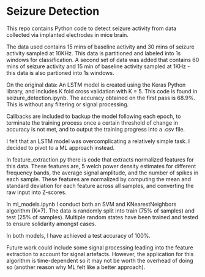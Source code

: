 # Seizure Detection
This repo contains Python code to detect seizure activity from data collected via implanted electrodes in mice brain.

The data used contains 15 mins of baseline activity and 30 mins of seizure activity sampled at 10KHz. This data is partitioned and labeled into 1s windows for classification. A second set of data was added that contains 60 mins of seizure activity and 15 min of baseline activity sampled at 1KHz - this data is also partioned into 1s windows.  

On the original data:
An LSTM model is created using the Keras Python library, and includes K fold cross validation with K = 5. This code is found in seizure_detection.ipynb. The accuracy obtained on the first pass is 68.9%. This is without any filtering or signal processing. 

Callbacks are included to backup the model following each epoch, to terminate the training process once a certain threshold of change in accuracy is not met, and to output the training progress into a .csv file. 

I felt that an LSTM model was overcomplicating a relatively simple task. I decided to pivot to a ML approach instead.

In feature_extraction.py there is code that extracts normalized features for this data. These features are, 5 welch power density estimates for different frequency bands, the average signal amplitude, and the number of spikes in each sample. These features are normalized by computing the mean and standard deviation for each feature across all samples, and converting the raw input into Z-scores. 

In ml_models.ipynb I conduct both an SVM and KNearestNeighbors algorithm (K=7). The data is randomly split into train (75% of samples) and test (25% of samples). Multiple random states have been trained and tested to ensure solidarity amongst cases.

In both models, I have achieved a test accuracy of 100%. 

Future work could include some signal processing leading into the feature extraction to account for signal artefacts. However, the application for this algorithm is time-dependent so it may not be worth the overhead of doing so (another reason why ML felt like a better approach). 
